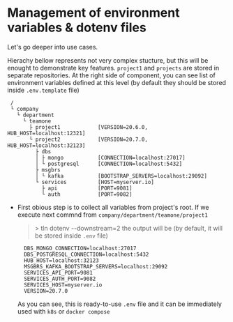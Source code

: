 # Management of environment variables & dotenv files

Let's go deeper into use cases.

Hierachy bellow represents not very complex stucture, but this will be enought to demonstrate key features.
`project1` and `projects` are stored in separate repositories. At the right side of component, you can see list of environment variables defined at this level (by default they should be stored inside `.env.template` file)
```
 /
 └ company
   └ department
     └ teamone
       ├ project1            [VERSION=20.6.0, HUB_HOST=localhost:12321]
       └ project2            [VERSION=20.7.0, HUB_HOST=localhost:32123]
         ├ dbs
         │ ├ mongo           [CONNECTION=localhost:27017]
         │ └ postgresql      [CONNECTION=localhost:5432]
         ├ msgbrs
         │ └ kafka           [BOOTSTRAP_SERVERS=localhost:29092]
         └ services          [HOST=myserver.io]
           ├ api             [PORT=9081]
           └ auth            [PORT=9082]
```

* First obious step is to collect all variables from project's root. If we execute next commnd from `company/department/teamone/project1`
  > \> tln dotenv --downstream=2
    the output will be (by default, it will be stored inside `.env` file)
    ```
      DBS_MONGO_CONNECTION=localhost:27017
      DBS_POSTGRESQL_CONNECTION=localhost:5432
      HUB_HOST=localhost:32123
      MSGBRS_KAFKA_BOOTSTRAP_SERVERS=localhost:29092
      SERVICES_API_PORT=9081
      SERVICES_AUTH_PORT=9082
      SERVICES_HOST=myserver.io
      VERSION=20.7.0
    ```
    As you can see, this is ready-to-use `.env` file and it can be immediately used with `k8s` or `docker compose`
    
